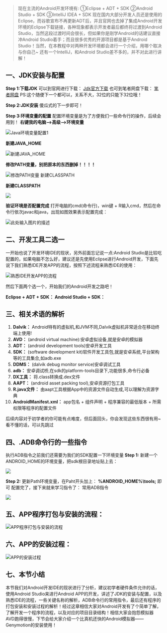 > 现在主流的Android开发环境有: ①Eclipse + ADT + SDK ②Android Studio + SDK ③IntelliJ IDEA + SDK 现在国内大部分开发人员还是使用的Eclipse，而谷歌宣布不再更新ADT后，并且官网也去掉了集成Android开发环境的Eclipse下载链接，各种现象都表示开发者最后都终将过渡到Android Studio，当然这段过渡时间会很长，但如果你是刚学Android的话建议直接冲Android Studio着手；而且很多优秀的开源项目都是基于Android Studio！当然，在本教程中对两种开发环境都会进行一个介绍，用哪个取决与你自己~ 还有一个IntelliJ，和Android Studio差不多的，并不对此进行讲解！


## 一、JDK安装与配置
**Step 1:下载JDK** 可以到官网进行下载： [Jdk官方下载](https://www.oracle.com/technetwork/java/javase/downloads/index-jsp-138363.html) 也可到笔者网盘下载： [笔者网盘]() PS:这个随便下一个都可以，关系不大，32位的只能下32位哦！

**Step 2:JDK安装** 傻瓜式的下一步即可！

**Step 3:环境变量的配置** 配置环境变量是为了方便我们一些命令行的操作，后续会用到！ 
**右键我的电脑——>高级——>环境变量**

![Java环境变量配置1](../img/ready-5.jpg) 

**新建JAVA_HOME**

![新建JAVA_HOME](../img/ready-6.jpg) 

**修改PATH变量，别把原本的东西删掉！！！！** 

![修改PATH变量 新建CLASSPATH](../img/ready-7.jpg)

**新建CLASSPATH**

![](../img/ready-8.jpg)

**验证环境是否配置完成** 打开电脑的cmd(命令行)，win键 + R输入cmd，然后在命令行依次javac和java，出现如图效果表示配置完成： 

![此处输入图片的描述](../img/ready-9.jpg)


## 二、开发工具二选一
一开始也说了开发环境IDE的现状，另外前面忘记说一点:Android Studio是比较吃配置的，如果电脑不怎么好，建议还是先使用Eclipse进行Android开发，下面先说下我们熟悉IDE开发APP的流程，按照下述流程来熟悉IDE的使用：

![熟悉IDE开发APP的流程](../img/ready-10.jpg)

然后下面两个选一个，开始我们的Android开发之路吧！

**Eclipse + ADT + SDK： Android Studio + SDK：**


## 三、相关术语的解析
1. **Dalvik：** Android特有的虚拟机,和JVM不同,Dalvik虚拟机非常适合在移动终端上使用!
2. **AVD：** (android virtual machine):安卓虚拟设备,就是安卓的模拟器
3. **ADT：** (android development tools)安卓开发工具
4. **SDK：** (software development kit)软件开发工具包,就是安卓系统,平台架构等的工具集合,如adb.exe
5. **DDMS：** (dalvik debug monitor service)安卓调试工具
6. **adb：** 安卓调试桥,在sdk的platform-tools目录下,功能很多,命令行必备
7. **DX工具：** 将.class转换成.dex文件
8. **AAPT：** (android asset packing tool),安卓资源打包工具
9. **R.java文件：** 由aapt工具根据App中的资源文件自动生成,可以理解为资源字典
10. **AndroidManifest.xml：** app包名 + 组件声明 + 程序兼容的最低版本 + 所需权限等程序的配置文件

后续内容对于初学者的你可能有点难度，但后面回头，你会发现这些东西很有用~ 看不懂的话，可以先跳过


## 四、.ADB命令行的一些指令
执行ADB指令之前我们还需要为我们的SDK配置一下环境变量
**Step 1:** 新建一个ANDROID_HOME的环境变量，把sdk根目录地址贴上去：

![](../img/ready-11.jpg)

**Step 2:** 更新Path环境变量，在Paht开头加上： **%ANDROID_HOME%\tools;** 即可 配置完了，接下来就来学习指令了： 常用ADB指令

![](../img/ready-12.jpg)


## 五、APP程序打包与安装的流程：

![APP程序打包与安装的流程](../img/ready-13.jpg)


## 六、APP的安装过程：
![APP的安装过程](../img/ready-14.jpg)


## 七、本节小结
本节我们对Android开发IDE的现状进行了分析，建议初学者硬件条件允许的话，使用Android Studio来进行Android APP的开发，讲述了JDK的安装与配置，以及熟悉IDE的流程，一些关键名称的解析，ADB命令行的常用指令，最后还有程序的打包安装和安装过程的解析！经过这章相信大家对Android开发有了个简单了解，了解开发一个程序的流程，以及对应的项目目录结构！相信大家会抱怨模拟器AVD跑得很慢，下节会给大家介绍一个比真机还快的Android模拟器——Genymotion的安装使用！